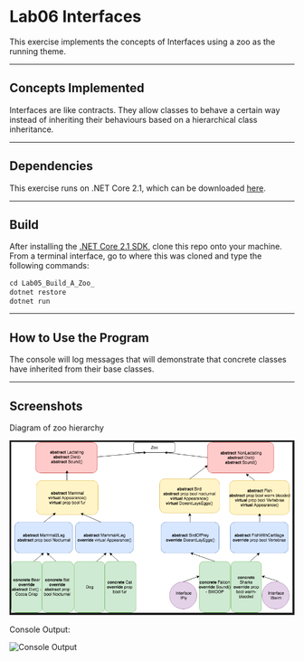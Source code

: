 # Lab06 Interfaces
This exercise implements the concepts of Interfaces using a zoo as the running theme.

---
## Concepts Implemented
Interfaces are like contracts.  They allow classes to behave a certain way instead
of inheriting their behaviours based on a hierarchical class inheritance.

---

## Dependencies
This exercise runs on .NET Core 2.1, which can be downloaded [here](https://www.microsoft.com/net/download/macos).

---
## Build
After installing the [.NET Core 2.1 SDK](https://www.microsoft.com/net/download/macos), clone this repo onto your machine. From a terminal interface, go to where this was cloned and type the following commands:

```
cd Lab05_Build_A_Zoo_
dotnet restore
dotnet run
```

---
## How to Use the Program
The console will log messages that will demonstrate that concrete classes have inherited from their base classes.

---

## Screenshots
Diagram of zoo hierarchy

![Hierarchy Diagram](/zoo.png)

Console Output:

![Console Output]()